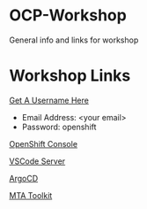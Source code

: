 # OCP-Workshop
General info and links for workshop

# Workshop Links
[Get A Username Here](https://get-a-username-dev-guides.apps.cluster-wclxl.wclxl.sandbox6.opentlc.com/)

- Email Address: \<your email>
- Password: openshift

[OpenShift Console]((https://console-openshift-console.apps.cluster-wclxl.wclxl.sandbox6.opentlc.com))

[VSCode Server](https://www.example.com)

[ArgoCD](https://www.example.com)

[MTA Toolkit](https://www.example.com)
